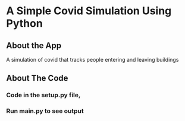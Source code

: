 # A Simple Covid Simulation Using Python
## About the App
A simulation of covid that tracks people entering and leaving buildings

## About The Code
### Code in the setup.py file,
### Run main.py to see output

